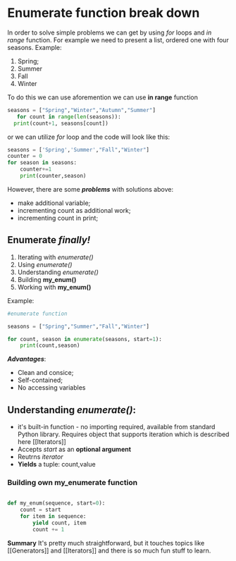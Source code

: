# Enumerate function break down
In order to solve simple problems we can get by using _for_ loops and _in range_ function.
For example we need to present a list, ordered one with four seasons.
Example:  
1. Spring;
2. Summer
3. Fall
4. Winter

To do this we can use aforemention we can use **in range** function 
```py
seasons = ["Spring","Winter","Autumn","Summer"] 
   for count in range(len(seasons)):
  print(count+1, seasons[count])
```
or we can utilize _for_ loop and the code will look like this:
```py
seasons = ['Spring','Summer',"Fall","Winter"]
counter = 0
for season in seasons:
    counter+=1
    print(counter,season)
```
However, there are some ___problems___ with solutions above:
*  make additional variable;
*  incrementing count as additional work;
*  incrementing count in print;

## Enumerate _finally!_
1. Iterating with _enumerate()_
2. Using _enumerate()_
3. Understanding _enumerate()_
4. Building  **my_enum()**
5. Working with **my_enum()**

Example:
```py
#enumerate function

seasons = ["Spring","Summer","Fall","Winter"]

for count, season in enumerate(seasons, start=1):
    print(count,season)

```
***Advantages***:
*  Clean and consice;
*  Self-contained;
*  No accessing variables


## Understanding _enumerate()_:
* it's built-in function - no importing required, available from standard Python library. Requires object that supports iteration which is described  here [[Iterators]]
* Accepts _start_ as an **optional argument** 
* Reutrns _iterator_
* __Yields__ a tuple: count,value

### Building own my_enumerate function

```py

def my_enum(sequence, start=0):
    count = start 
    for item in sequence: 
        yield count, item
        count += 1

```

**Summary**
It's pretty much straightforward, but it touches topics like [[Generators]] and [[Iterators]] and there is so much fun stuff to learn.
